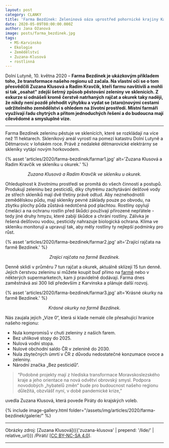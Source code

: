 ```yaml
---
layout: post
category: CLANKY
title: 'Farma Bezdínek: Zeleninová oáza uprostřed pohornické krajiny Karvinska'
date: 2020-05-09T08:00:00.000Z
author: Jana Ožanová
image: posts/farma_bezdinek.jpg
tags:
  - MS-Karvinsko
  - Ekologie
  - Zemědělství
  - Zuzana-Klusová
  - rostlinná
---
```


Dolní Lutyně, 10. května 2020 – **Farma Bezdínek je ukázkovým příkladem toho, že transformace našeho regionu už začala. Na vlastní oči se o tom přesvědčili Zuzana Klusová a Radim Kravčík, kteří farmu navštívili a mohli si tak „osahat” zdejší šetrný způsob pěstování zeleniny ve sklenících. Z exkurze si odnášeli kromě čerstvě natrhaných rajčat a okurek taky naději, že nikdy není pozdě přehodit výhybku a vydat se (staro)novými cestami udržitelného zemědělství s ohledem na životní prostředí. Místní farmáři využívají řadu chytrých a přitom jednoduchých řešení a do budoucna mají cílevědomé a smysluplné vize.**

<hr />

Farma Bezdínek zeleninu pěstuje ve sklenících, které se rozkládají na více než 11 hektarech. Skleníkový areál vyrostl na pomezí katastru Dolní Lutyně a Dětmarovic v loňském roce. Právě z nedaleké dětmarovické elektrárny se skleníky vytápí novým horkovodem.

{% asset 'articles/2020/farma-bezdinek/farmar1.jpg' alt='Zuzana Klusová a Radim Kravčík ve skleníku u okurek.' %}

<p style="text-align: center"><i>Zuzana Klusová a Radim Kravčík ve skleníku u okurek.</i></p>

Ohleduplnost k životnímu prostředí se promítá do všech činností a postupů. Produkují zeleninu bez pesticidů, díky chytrému zachytávání dešťové vody ze střech skleníků mají dvě třetiny právě odtud. Aby neznehodnotili zemědělskou půdu, mají skleníky pevné základy pouze po obvodu, na zbytku plochy půda zůstává nedotčená pod plachtou. Rostliny opylují čmeláci a na ochranu rostlin před škůdci používají přirozené nepřátele - tedy jiné druhy hmyzu, které zabíjí škůdce a chrání rostliny. Zálivka je řešená dešťovou vodou, pesticidy nahrazuje biologická ochrana. Klima ve skleníku monitorují a upravují tak, aby měly rostliny ty nejlepší podmínky pro růst.

{% asset 'articles/2020/farma-bezdinek/farmar2.jpg' alt='Zrající rajčata na farmě Bezdínek.' %}

<p style="text-align: center"><i>Zrající rajčata na farmě Bezdínek.</i></p>

Denně sklidí v průměru 7 tun rajčat a okurek, aktuálně sklízejí 15 tun denně. Jejich čerstvou zeleninu si můžete koupit buď přímo na [farmě](https://www.farmabezdinek.cz/kde-koupit/) nebo v některých supermarketech, kam ji pravidelně dodávají. Farma dnes zaměstnává asi 300 lidí především z Karvinska a plánuje další rozvoj.

{% asset 'articles/2020/farma-bezdinek/farmar3.jpg' alt='Krásné okurky na farmě Bezdínek.' %}

<p style="text-align: center"><i>Krásné okurky na farmě Bezdínek.</i></p>

Nás zaujala jejich „Vize 0“, která si klade nemalé cíle přesahující hranice našeho regionu:

- Nula kompromisů v chuti zeleniny z našich farem.
- Bez uhlíkové stopy do 2025.
- Nulová vodní stopa.
- Nulové obchodní saldo ČR v zelenině do 2030.
- Nula zbytečných úmrtí v ČR z důvodu nedostatečné konzumace ovoce a zeleniny.
- Národní značka „Bez pesticidů“.

> “Podobné projekty mají z hlediska transformace Moravskoslezského kraje a jeho orientace na nová odvětví obrovský smysl. Podpora novodobých „hybatelů změn“ bude pro budoucnost našeho regionu důležitá, obzvlášť nyní, v době pandemické krize,”

uvedla Zuzana Klusová, která povede Piráty do krajských voleb.

{% include image-gallery.html folder="/assets/img/articles/2020/farma-bezdinek/galerie/" %}

---

Obrázky zdroj: [Zuzana Klusová]({{'zuzana-klusova' | prepend: '/lide/' | relative_url}}) /Piráti/ \[[CC BY-NC-SA 4.0](https://creativecommons.org/licenses/by-nc-sa/4.0/deed.cs)\].

- - -
